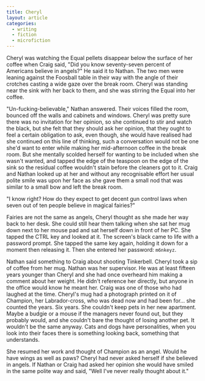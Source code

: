 ```yaml
---
title: Cheryl
layout: article
categories:
  - writing
  - fiction
  - microfiction
---
```

Cheryl was watching the Equal pellets disappear below the surface of her coffee
when Craig said, "Did you know seventy-seven percent of Americans believe in
angels?" He said it to Nathan. The two men were leaning against the Foosball
table in their way with the angle of their crotches casting a wide gaze over
the break room. Cheryl was standing near the sink with her back to them, and
she was stirring the Equal into her coffee.

"Un-fucking-believable," Nathan answered. Their voices filled the room, bounced
off the walls and cabinets and windows. Cheryl was pretty sure there was no
invitation for her opinion, so she continued to stir and watch the black, but
she felt that they should ask her opinion, that they ought to feel a certain
obligation to ask, even though, she would have realised had she continued on
this line of thinking, such a conversation would not be one she'd want to enter
while making her mid-afternoon coffee in the break room. But she mentally
scolded herself for wanting to be included when she wasn't wanted, and tapped
the edge of the teaspoon on the edge of the sink so the residual coffee
wouldn't stain before the cleaners got to it. Craig and Nathan looked up at her
and without any recognisable effort her usual polite smile was upon her face as
she gave them a small nod that was similar to a small bow and left the break
room.

"I know right? How do they expect to get decent gun control laws when seven out
of ten people believe in magical fairies?"

Fairies are not the same as angels, Cheryl thought as she made her way back to
her desk. She could still hear them talking when she sat her mug down next to
her mouse pad and sat herself down in front of her PC. She tapped the CTRL key
and looked at it. The screen's black came to life with a password prompt. She
tapped the same key again, holding it down for a moment then releasing it. Then
she entered her password: `m6nkeyz`.

Nathan said something to Craig about shooting Tinkerbell. Cheryl took a sip of
coffee from her mug. Nathan was her supervisor. He was at least fifteen years
younger than Cheryl and she had once overheard him making a comment about her
weight. He didn't reference her directly, but anyone in the office would know
he meant her. Craig was one of those who had laughed at the time. Cheryl's mug
had a photograph printed on it of Champion, her Labrador-cross, who was dead
now and had been for... she counted the years. Six years. She couldn't keep
pets in her new apartment. Maybe a budgie or a mouse if the managers never
found out, but they probably would, and she couldn't bare the thought of losing
another pet. It wouldn't be the same anyway. Cats and dogs have personalities,
when you look into their faces there is something looking back, something that
understands.

She resumed her work and thought of Champion as an angel. Would he have wings
as well as paws? Cheryl had never asked herself if she believed in angels. If
Nathan or Craig had asked her opinion she would have smiled in the same polite
way and said, "Well I've never really thought about it."
